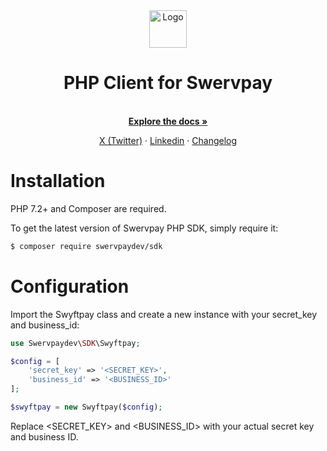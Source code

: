 <div align="center">
  <a href="https://swervpay.co" target="_blank">
  <picture>
    <source media="(prefers-color-scheme: dark)" srcset="https://avatars.githubusercontent.com/u/108650375?s=200&v=4">
    <img src="https://avatars.githubusercontent.com/u/108650375?s=200&v=4" width="60" alt="Logo"/>
  </picture>
  </a>
</div>

<h1 align="center">PHP Client for Swervpay</h1>

<p align="center">
    <br />
    <a href="https://docs.swervpay.co" rel="dofollow"><strong>Explore the docs »</strong></a>
    <br />
 </p>
  
<p align="center">  
    <a href="https://twitter.com/swyftpay_io">X (Twitter)</a>
    ·
    <a href="https://www.linkedin.com/company/swervltd">Linkedin</a>
    ·
    <a href="https://docs.swervpay.co/changelog">Changelog</a>
</p>

# Installation

PHP 7.2+ and Composer are required.

To get the latest version of Swervpay PHP SDK, simply require it:

```bash
$ composer require swervpaydev/sdk
```

# Configuration

Import the Swyftpay class and create a new instance with your secret_key and business_id:

```php
use Swervpaydev\SDK\Swyftpay;

$config = [
    'secret_key' => '<SECRET_KEY>',
    'business_id' => '<BUSINESS_ID>'
];

$swyftpay = new Swyftpay($config);
```

Replace <SECRET_KEY> and <BUSINESS_ID> with your actual secret key and business ID.
